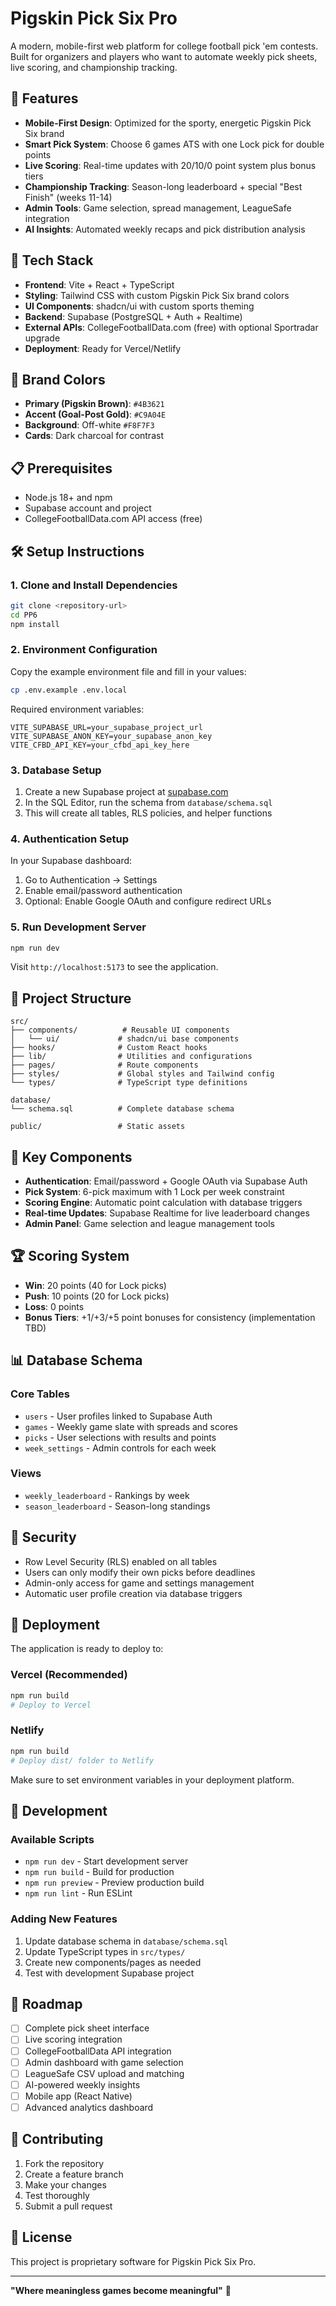 # Pigskin Pick Six Pro

A modern, mobile-first web platform for college football pick 'em contests. Built for organizers and players who want to automate weekly pick sheets, live scoring, and championship tracking.

## 🏈 Features

- **Mobile-First Design**: Optimized for the sporty, energetic Pigskin Pick Six brand
- **Smart Pick System**: Choose 6 games ATS with one Lock pick for double points
- **Live Scoring**: Real-time updates with 20/10/0 point system plus bonus tiers
- **Championship Tracking**: Season-long leaderboard + special "Best Finish" (weeks 11-14)
- **Admin Tools**: Game selection, spread management, LeagueSafe integration
- **AI Insights**: Automated weekly recaps and pick distribution analysis

## 🚀 Tech Stack

- **Frontend**: Vite + React + TypeScript
- **Styling**: Tailwind CSS with custom Pigskin Pick Six brand colors
- **UI Components**: shadcn/ui with custom sports theming
- **Backend**: Supabase (PostgreSQL + Auth + Realtime)
- **External APIs**: CollegeFootballData.com (free) with optional Sportradar upgrade
- **Deployment**: Ready for Vercel/Netlify

## 🎨 Brand Colors

- **Primary (Pigskin Brown)**: `#4B3621`
- **Accent (Goal-Post Gold)**: `#C9A04E`
- **Background**: Off-white `#F8F7F3`
- **Cards**: Dark charcoal for contrast

## 📋 Prerequisites

- Node.js 18+ and npm
- Supabase account and project
- CollegeFootballData.com API access (free)

## 🛠️ Setup Instructions

### 1. Clone and Install Dependencies

```bash
git clone <repository-url>
cd PP6
npm install
```

### 2. Environment Configuration

Copy the example environment file and fill in your values:

```bash
cp .env.example .env.local
```

Required environment variables:
```env
VITE_SUPABASE_URL=your_supabase_project_url
VITE_SUPABASE_ANON_KEY=your_supabase_anon_key
VITE_CFBD_API_KEY=your_cfbd_api_key_here
```

### 3. Database Setup

1. Create a new Supabase project at [supabase.com](https://supabase.com)
2. In the SQL Editor, run the schema from `database/schema.sql`
3. This will create all tables, RLS policies, and helper functions

### 4. Authentication Setup

In your Supabase dashboard:
1. Go to Authentication → Settings
2. Enable email/password authentication
3. Optional: Enable Google OAuth and configure redirect URLs

### 5. Run Development Server

```bash
npm run dev
```

Visit `http://localhost:5173` to see the application.

## 📁 Project Structure

```
src/
├── components/          # Reusable UI components
│   └── ui/             # shadcn/ui base components
├── hooks/              # Custom React hooks
├── lib/                # Utilities and configurations
├── pages/              # Route components
├── styles/             # Global styles and Tailwind config
└── types/              # TypeScript type definitions

database/
└── schema.sql          # Complete database schema

public/                 # Static assets
```

## 🔧 Key Components

- **Authentication**: Email/password + Google OAuth via Supabase Auth
- **Pick System**: 6-pick maximum with 1 Lock per week constraint
- **Scoring Engine**: Automatic point calculation with database triggers
- **Real-time Updates**: Supabase Realtime for live leaderboard changes
- **Admin Panel**: Game selection and league management tools

## 🏆 Scoring System

- **Win**: 20 points (40 for Lock picks)
- **Push**: 10 points (20 for Lock picks)  
- **Loss**: 0 points
- **Bonus Tiers**: +1/+3/+5 point bonuses for consistency (implementation TBD)

## 📊 Database Schema

### Core Tables
- `users` - User profiles linked to Supabase Auth
- `games` - Weekly game slate with spreads and scores
- `picks` - User selections with results and points
- `week_settings` - Admin controls for each week

### Views
- `weekly_leaderboard` - Rankings by week
- `season_leaderboard` - Season-long standings

## 🔐 Security

- Row Level Security (RLS) enabled on all tables
- Users can only modify their own picks before deadlines
- Admin-only access for game and settings management
- Automatic user profile creation via database triggers

## 🚀 Deployment

The application is ready to deploy to:

### Vercel (Recommended)
```bash
npm run build
# Deploy to Vercel
```

### Netlify
```bash
npm run build
# Deploy dist/ folder to Netlify
```

Make sure to set environment variables in your deployment platform.

## 🧪 Development

### Available Scripts

- `npm run dev` - Start development server
- `npm run build` - Build for production
- `npm run preview` - Preview production build
- `npm run lint` - Run ESLint

### Adding New Features

1. Update database schema in `database/schema.sql`
2. Update TypeScript types in `src/types/`
3. Create new components/pages as needed
4. Test with development Supabase project

## 🎯 Roadmap

- [ ] Complete pick sheet interface
- [ ] Live scoring integration
- [ ] CollegeFootballData API integration
- [ ] Admin dashboard with game selection
- [ ] LeagueSafe CSV upload and matching
- [ ] AI-powered weekly insights
- [ ] Mobile app (React Native)
- [ ] Advanced analytics dashboard

## 🤝 Contributing

1. Fork the repository
2. Create a feature branch
3. Make your changes
4. Test thoroughly
5. Submit a pull request

## 📝 License

This project is proprietary software for Pigskin Pick Six Pro.

---

**"Where meaningless games become meaningful"** 🏈